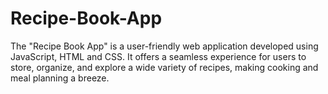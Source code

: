 # Recipe-Book-App
The "Recipe Book App" is a user-friendly web application developed using JavaScript, HTML and CSS. It offers a seamless experience for users to store, organize, and explore a wide variety of recipes, making cooking and meal planning a breeze.
